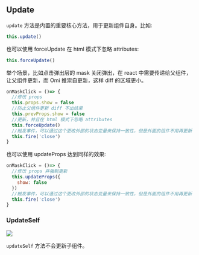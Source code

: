 
## Update

`update` 方法是内置的重要核心方法，用于更新组件自身。比如:

```js
this.update()
```

也可以使用 forceUpdate 在 html 模式下忽略 attributes:

```js
this.forceUpdate()
```

举个场景，比如点击弹出层的 mask 关闭弹出，在 react 中需要传递给父组件，让父组件更新，而 Omi 推崇自更新，这样 diff 的区域更小。

```js
onMaskClick = ()=> {
  //修改 props
  this.props.show = false
  //防止父组件更新 diff 不出结果
  this.prevProps.show = false
  //更新，并且在 html 模式下忽略 attributes
  this.forceUpdate()
  //触发事件，可以通过这个更改外部的状态变量来保持一致性，但是外面的组件不用再更新
  this.fire('close')
}
```

也可以使用 updateProps 达到同样的效果:

```js
onMaskClick = ()=> {
  //修改 props 并强制更新
  this.updateProps({
    show: false
  })
  //触发事件，可以通过这个更改外部的状态变量来保持一致性，但是外面的组件不用再更新
  this.fire('close')
}
```

### UpdateSelf

![](https://github.com/Tencent/omi/raw/master/assets/update.png)

`updateSelf` 方法不会更新子组件。
